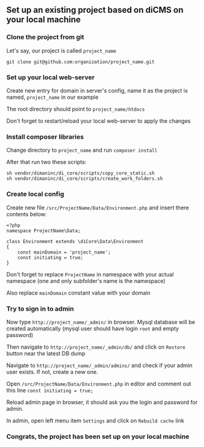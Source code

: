 ## Set up an existing project based on diCMS on your local machine

### Clone the project from git

Let's say, our project is called `project_name`

`git clone git@github.com:organization/project_name.git`

### Set up your local web-server

Create new entry for domain in server's config, name it as the project is named, `project_name` in our example

The root directory should point to `project_name/htdocs`

Don't forget to restart/reload your local web-server to apply the changes

### Install composer libraries

Change directory to `project_name` and run `composer install`

After that run two these scripts:

    sh vendor/dimaninc/di_core/scripts/copy_core_static.sh
    sh vendor/dimaninc/di_core/scripts/create_work_folders.sh

### Create local config

Create new file `/src/ProjectName/Data/Environment.php` and insert there contents below:

    <?php
    namespace ProjectName\Data;
    
    class Environment extends \diCore\Data\Environment
    {
        const mainDomain = 'project_name';
        const initiating = true;
    }

Don't forget to replace `ProjectName` in namespace with your actual namespace (one and only subfolder's name is the namespace)

Also replace `mainDomain` constant value with your domain

### Try to sign in to admin

Now type `http://project_name/_admin/` in browser. Mysql database will be created automatically (mysql user should have login `root` and empty password)

Then navigate to `http://project_name/_admin/db/` and click on `Restore` button near the latest DB dump

Navigate to `http://project_name/_admin/admins/` and check if your admin user exists. If not, create a new one.

Open `/src/ProjectName/Data/Environment.php` in editor and comment out this line `const initiating = true;`

Reload admin page in browser, it should ask you the login and password for admin.

In admin, open left menu item `Settings` and click on `Rebuild cache` link

### Congrats, the project has been set up on your local machine 